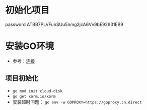 # 初始化项目


password   ATBB7PLVFunSUu5nmg2jcA6Vv9bE92931EB9



# 安装GO环境 
- 参考：[连接](https://learnku.com/articles/69929)

## 项目初始化
- `go mod init cloud-disk`
- `go get xorm.io/xorm`
- 安装超时问题： `go env -w GOPROXY=https://goproxy.cn,direct`
